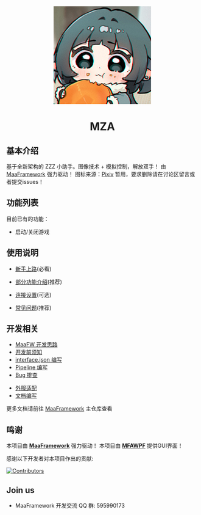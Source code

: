 <div align="center">
<img alt="LOGO" src="https://github.com/YlovexLN/MZA/blob/main/logo.png" width="256" height="256" />

# MZA

</div>

## 基本介绍

基于全新架构的 ZZZ 小助手。图像技术 + 模拟控制，解放双手！
由 [MaaFramework](https://github.com/MaaXYZ/MaaFramework) 强力驱动！
图标来源：[Pixiv](https://www.pixiv.net/artworks/125629080) 暂用，要求删除请在讨论区留言或者提交issues！

## 功能列表

目前已有的功能：

- 启动/关闭游戏

## 使用说明

- [新手上路](./docs/zh_cn/manual/%E6%96%B0%E6%89%8B%E4%B8%8A%E8%B7%AF.md)(必看)

- [部分功能介绍](./docs/zh_cn/manual/%E9%83%A8%E5%88%86%E5%8A%9F%E8%83%BD%E4%BB%8B%E7%BB%8D.md)(推荐)

- [连接设置](./docs/zh_cn/manual/%E8%BF%9E%E6%8E%A5%E8%AE%BE%E7%BD%AE.md)(可选)

- [常见问题](./docs/zh_cn/manual/%E5%B8%B8%E8%A7%81%E9%97%AE%E9%A2%98.md)(推荐)

## 开发相关

- [MaaFW 开发思路](https://github.com/MaaXYZ/MaaFramework/blob/main/docs/zh_cn/1.1-%E5%BF%AB%E9%80%9F%E5%BC%80%E5%A7%8B.md#%E5%BC%80%E5%8F%91%E6%80%9D%E8%B7%AF)  
- [开发前须知](./docs/zh_cn/develop/开发前须知.md)
- [interface.json 编写](./docs/zh_cn/develop/interface.json%20编写.md)
- [Pipeline 编写](./docs/zh_cn/develop/Pipeline%20编写.md)
- [Bug 排查](./docs/zh_cn/develop/Bug%20排查.md)
<!--
- [项目重构](./docs/zh_cn/develop/项目重构.md)
- [活动资源维护](./docs/zh_cn/develop/活动资源维护.md)
-->
- [外服适配](./docs/zh_cn/develop/外服适配.md)
- [文档编写](./docs/zh_cn/develop/文档编写.md)

更多文档请前往 [MaaFramework](https://github.com/MaaXYZ/MaaFramework) 主仓库查看

## 鸣谢

本项目由 **[MaaFramework](https://github.com/MaaXYZ/MaaFramework)** 强力驱动！
本项目由 **[MFAWPF](https://github.com/SweetSmellFox/MFAWPF)** 提供GUI界面！

感谢以下开发者对本项目作出的贡献:

[![Contributors](https://contrib.rocks/image?repo=YlovexLN/MZA&max=1000)](https://github.com/YlovexLN/MZA/graphs/contributors)

## Join us

<!--
- MZA 闲聊群 QQ 群：175638678
- MZA 开发群 QQ 群：649344857
-->
- MaaFramework 开发交流 QQ 群: 595990173